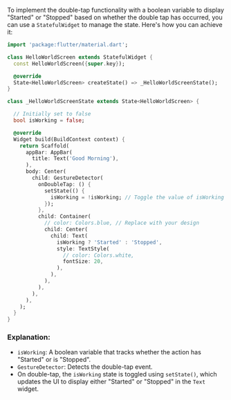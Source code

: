 To implement the double-tap functionality with a boolean variable to display "Started" or "Stopped" based on whether the double tap has occurred, you can use a `StatefulWidget` to manage the state. Here's how you can achieve it:

```dart
import 'package:flutter/material.dart';

class HelloWorldScreen extends StatefulWidget {
  const HelloWorldScreen({super.key});

  @override
  State<HelloWorldScreen> createState() => _HelloWorldScreenState();
}

class _HelloWorldScreenState extends State<HelloWorldScreen> {

  // Initially set to false
  bool isWorking = false;

  @override
  Widget build(BuildContext context) {
    return Scaffold(
      appBar: AppBar(
        title: Text('Good Morning'),
      ),
      body: Center(
        child: GestureDetector(
          onDoubleTap: () {
            setState(() {
              isWorking = !isWorking; // Toggle the value of isWorking on double tap
            });
          },
          child: Container(
            // color: Colors.blue, // Replace with your design
            child: Center(
              child: Text(
                isWorking ? 'Started' : 'Stopped',
                style: TextStyle(
                  // color: Colors.white,
                  fontSize: 20,
                ),
              ),
            ),
          ),
        ),
      ),
    );
  }
}
```

### Explanation:
- `isWorking`: A boolean variable that tracks whether the action has "Started" or is "Stopped".
- `GestureDetector`: Detects the double-tap event.
- On double-tap, the `isWorking` state is toggled using `setState()`, which updates the UI to display either "Started" or "Stopped" in the `Text` widget.